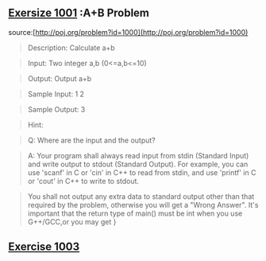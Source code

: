 ## [Exersize 1001](https://github.com/yzcyx/POJ/blob/master/Vol1/1000_A%2BB%20Problem.cpp) :A+B Problem
source:[http://poj.org/problem?id=1000](http://poj.org/problem?id=1000)
>Description: Calculate a+b

>Input: Two integer a,b (0<=a,b<=10)

>Output: Output a+b

>Sample Input: 1 2

>Sample Output: 3

>Hint:

>Q: Where are the input and the output? 

>A: Your program shall always read input from stdin (Standard Input) and write output to stdout (Standard Output). For example, you can use 'scanf' in C or 'cin' in C++ to read from stdin, and use 'printf' in C or 'cout' in C++ to write to stdout. 

>You shall not output any extra data to standard output other than that required by the problem, otherwise you will get a "Wrong Answer". 
It's important that the return type of main() must be int when you use G++/GCC,or you may get }

## [Exercise 1003](https://github.com/yzcyx/POJ/blob/master/Vol1/1003_Hangover.cpp)
